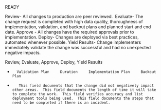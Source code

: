 READY

Review- All changes to production are peer reviewed. 
Evaluate- The change request is completed with high data quality, thoroughness of implementation, validation, and backout plans and planned start and end date.
Approve - All changes have the required approvals prior to implementation.
Deploy- Changes are deployed via best practices, automated whenever possible.
Yield Results- Change implementers immediately validate the change was successful and had no unexpected negative impacts.


Review, Evaluate, Approve, Deploy, Yield Results 



* 		Validation Plan     Duration     Implementation Plan     Backout Plan  
* 		 This field documents that the change did not negatively impact other areas.  This field documents the length of time it will take to complete the work.  This field verifies accuracy and list deployment tools being used.  This field documents the steps that need to be completed if there is an incident.
